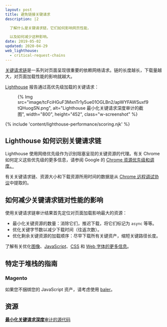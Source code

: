 ```yaml
---
layout: post
title: 避免链接关键请求
description: |2

  了解什么是关键请求链，它们如何影响网页性能，

  以及如何减少这种影响。
date: 2019-05-02
updated: 2020-04-29
web_lighthouse:
  - critical-request-chains
---
```


[关键请求链](https://developers.google.com/web/fundamentals/performance/critical-rendering-path)是一系列对页面呈现很重要的依赖网络请求。链的长度越长，下载量越大，对页面加载性能的影响就越大。

[Lighthouse](https://developers.google.com/web/tools/lighthouse/) 报告通过高优先级加载的关键请求：

<figure class="w-figure">{% Img src="image/tcFciHGuF3MxnTr1y5ue01OGLBn2/apWYFAWSuxf9tQHuogSN.png", alt="Lighthouse 最小化关键请求深度审计的截图", width="800", height="452", class="w-screenshot" %}</figure>

{% include 'content/lighthouse-performance/scoring.njk' %}

## Lighthouse 如何识别关键请求链

Lighthouse 使用网络优先级作为识别阻塞呈现的关键资源的代理。有关 Chrome 如何定义这些优先级的更多信息，请参阅 Google 的 [Chrome 资源优先级和调度。](https://docs.google.com/document/d/1bCDuq9H1ih9iNjgzyAL0gpwNFiEP4TZS-YLRp_RuMlc/edit)

有关关键请求链、资源大小和下载资源所用时间的数据是从 [Chrome 远程调试协议](https://github.com/ChromeDevTools/devtools-protocol)中提取的。

## 如何减少关键请求链对性能的影响

使用关键请求链审计结果首先定位对页面加载影响最大的资源：

- 最小化关键资源的数量：消除它们，推迟下载，将它们标记为 `async` 等等。
- 优化关键字节数以减少下载时间（往返次数）。
- 优化剩余关键资源的加载顺序：尽早下载所有关键资产，缩短关键路径长度。

了解有关优化[图像](/use-imagemin-to-compress-images)、[JavaScript](/apply-instant-loading-with-prpl)、[CSS](/defer-non-critical-css) 和 [Web 字体的更多信息](/avoid-invisible-text)。

## 特定于堆栈的指南

### Magento

如果您不捆绑您的 JavaScript 资产，请考虑使用 [baler](https://github.com/magento/baler)。

## 资源

[**最小化关键请求深度**审计的源代码](https://github.com/GoogleChrome/lighthouse/blob/master/lighthouse-core/audits/critical-request-chains.js)
